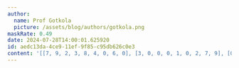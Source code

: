 ```yaml
---
author:
  name: Prof Gotkola
  picture: /assets/blog/authors/gotkola.png
maskRate: 0.49
date: 2024-07-28T14:00:01.625920
id: aedc13da-4ce9-11ef-9f85-c95db626c0e3
content: '[[7, 9, 2, 3, 8, 4, 0, 6, 0], [3, 0, 0, 0, 1, 0, 2, 7, 9], [0, 1, 6, 0, 0, 0, 0, 8, 3], [0, 8, 0, 2, 0, 3, 9, 0, 0], [0, 6, 7, 0, 5, 1, 0, 2, 0], [0, 3, 1, 0, 4, 7, 0, 0, 6], [6, 0, 9, 0, 0, 0, 5, 4, 0], [8, 0, 0, 4, 7, 5, 0, 0, 1], [0, 5, 0, 6, 0, 8, 0, 0, 0]]'
---
```

